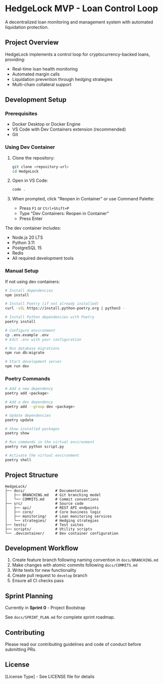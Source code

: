 # HedgeLock MVP - Loan Control Loop

A decentralized loan monitoring and management system with automated liquidation protection.

## Project Overview

HedgeLock implements a control loop for cryptocurrency-backed loans, providing:
- Real-time loan health monitoring
- Automated margin calls
- Liquidation prevention through hedging strategies
- Multi-chain collateral support

## Development Setup

### Prerequisites

- Docker Desktop or Docker Engine
- VS Code with Dev Containers extension (recommended)
- Git

### Using Dev Container

1. Clone the repository:
   ```bash
   git clone <repository-url>
   cd HedgeLock
   ```

2. Open in VS Code:
   ```bash
   code .
   ```

3. When prompted, click "Reopen in Container" or use Command Palette:
   - Press `F1` or `Ctrl+Shift+P`
   - Type "Dev Containers: Reopen in Container"
   - Press Enter

The dev container includes:
- Node.js 20 LTS
- Python 3.11
- PostgreSQL 15
- Redis
- All required development tools

### Manual Setup

If not using dev containers:

```bash
# Install dependencies
npm install

# Install Poetry (if not already installed)
curl -sSL https://install.python-poetry.org | python3 -

# Install Python dependencies with Poetry
poetry install

# Configure environment
cp .env.example .env
# Edit .env with your configuration

# Run database migrations
npm run db:migrate

# Start development server
npm run dev
```

### Poetry Commands

```bash
# Add a new dependency
poetry add <package>

# Add a dev dependency
poetry add --group dev <package>

# Update dependencies
poetry update

# Show installed packages
poetry show

# Run commands in the virtual environment
poetry run python script.py

# Activate the virtual environment
poetry shell
```

## Project Structure

```
HedgeLock/
├── docs/              # Documentation
│   ├── BRANCHING.md   # Git branching model
│   └── COMMITS.md     # Commit conventions
├── src/               # Source code
│   ├── api/           # REST API endpoints
│   ├── core/          # Core business logic
│   ├── monitoring/    # Loan monitoring services
│   └── strategies/    # Hedging strategies
├── tests/             # Test suites
├── scripts/           # Utility scripts
└── .devcontainer/     # Dev container configuration
```

## Development Workflow

1. Create feature branch following naming convention in `docs/BRANCHING.md`
2. Make changes with atomic commits following `docs/COMMITS.md`
3. Write tests for new functionality
4. Create pull request to `develop` branch
5. Ensure all CI checks pass

## Sprint Planning

Currently in **Sprint 0** - Project Bootstrap

See `docs/SPRINT_PLAN.md` for complete sprint roadmap.

## Contributing

Please read our contributing guidelines and code of conduct before submitting PRs.

## License

[License Type] - See LICENSE file for details